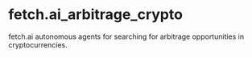 # fetch.ai_arbitrage_crypto
fetch.ai autonomous agents for searching for arbitrage opportunities in cryptocurrencies.
